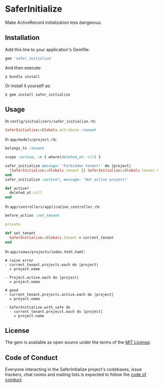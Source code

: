 # SaferInitialize

Make ActiveRecord initialization less dangerous.

## Installation

Add this line to your application's Gemfile:

```ruby
gem 'safer_initialize'
```

And then execute:

    $ bundle install

Or install it yourself as:

    $ gem install safer_initialize

## Usage

In `config/initializers/safer_initialize.rb`:

```ruby
SaferInitialize::Globals.attribute :tenant
```

In `app/models/project.rb`:

```ruby
belongs_to :tenant

scope :active, -> { where(deleted_at: nil) }

safer_initialize message: 'Forbidden tenant!' do |project|
  !SaferInitialize::Globals.tenant || SaferInitialize::Globals.tenant == project.tenant
end
safer_initialize :active?, message: 'Not active project!'

def active?
  deleted_at.nil?
end
```

In `app/controllers/application_controller.rb`:

```ruby
before_action :set_tenant

private

def set_tenant
  SaferInitialize::Globals.tenant = current_tenant
end
```

In `app/views/projects/index.html.haml`:

```haml
# raise error
- current_tenant.projects.each do |project|
  = project.name

- Project.active.each do |project|
  = project.name

# good
- current_tenant.projects.active.each do |project|
  = project.name

- SaferInitialize.with_safe do
  - current_tenant.projecst.each do |project|
    = project.name
```

## License

The gem is available as open source under the terms of the [MIT License](https://opensource.org/licenses/MIT).

## Code of Conduct

Everyone interacting in the SaferInitialize project's codebases, issue trackers, chat rooms and mailing lists is expected to follow the [code of conduct](https://github.com/aki77/safer_initialize/blob/master/CODE_OF_CONDUCT.md).
